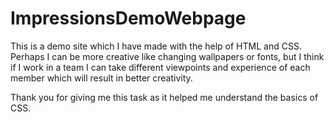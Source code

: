 # ImpressionsDemoWebpage

This is a demo site which I have made with the help of HTML and CSS. Perhaps I can be more creative like changing wallpapers or fonts, but I think if I work in a team I can take different viewpoints and experience of each member which will result in better creativity.

Thank you for giving me this task as it helped me understand the basics of CSS. 
